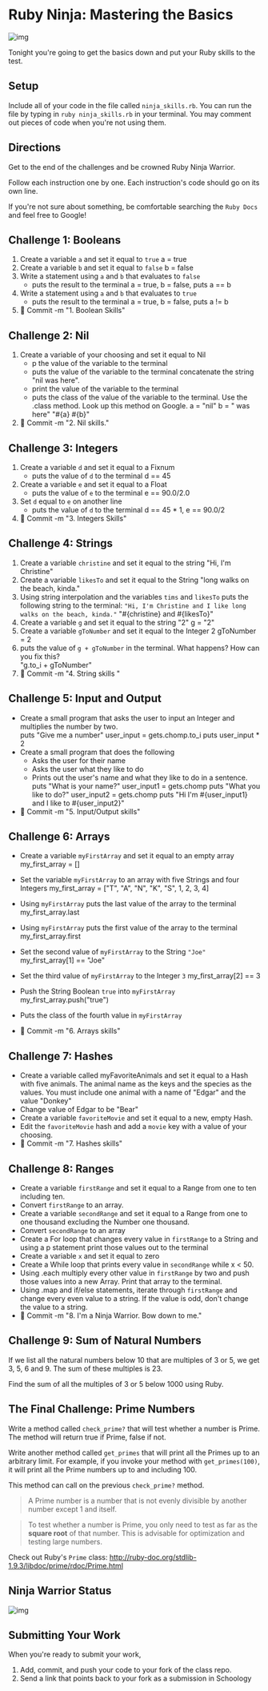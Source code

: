# Ruby Ninja: Mastering the Basics

![img](https://41dmav17y2a239wj1k1kd0yt-wpengine.netdna-ssl.com/monitor/wp-content/uploads/sites/3/2016/04/365-Ninja.png)

Tonight you're going to get the basics down and put your Ruby skills to the test.

## Setup

Include all of your code in the file called ```ninja_skills.rb```.  You can run the file by typing in ```ruby ninja_skills.rb``` in your terminal. You may comment out pieces of code when you're not using them.

## Directions

Get to the end of the challenges and be crowned Ruby Ninja Warrior.

Follow each instruction one by one. Each instruction's code should go on its own line.

If you're not sure about something, be comfortable searching the `Ruby Docs` and feel free to Google!

## Challenge 1: Booleans
1.  Create a variable `a` and set it equal to `true`
    a = true
2.  Create a variable `b` and set it equal to `false`
    b = false
3.  Write a statement using `a` and `b` that evaluates to `false`
    - puts the result to the terminal
    a =  true, b = false, puts a == b
4.  Write a statement using `a` and `b` that evaluates to `true`
    - puts the result to the terminal
    a = true, b = false, puts a != b
5. :dart: Commit -m "1. Boolean Skills"

## Challenge 2: Nil
1.  Create a variable of your choosing and set it equal to Nil
    - p the value of the variable to the terminal
    - puts the value of the variable to the terminal concatenate the string "nil was here".
    - print the value of the variable to the terminal
    - puts the class of the value of the variable to the terminal.  Use the .class method.  Look up this method on Google.
    a = "nil" 
    b = " was here"
    "#{a} #{b}"
2. :dart: Commit -m "2. Nil skills."

## Challenge 3: Integers
1.  Create a variable `d` and set it equal to a Fixnum
    -  puts the value of `d`  to the terminal
        d == 45
2.  Create a variable `e` and set it equal to a Float
    -  puts the value of `e`  to the terminal
        e == 90.0/2.0
3.  Set `d` equal to `e` on another line
    -  puts the value of `d` to the terminal
        d == 45 * 1, e == 90.0/2
4. :dart: Commit -m "3. Integers Skills"

## Challenge 4: Strings
1.  Create a variable `christine` and set it equal to the string "Hi, I'm Christine"
2.  Create a variable `likesTo` and set it equal to the String "long walks on the beach, kinda."
3.  Using string interpolation and the variables `tims` and `likesTo` puts the following string to the terminal:
    `"Hi, I'm Christine and I like long walks on the beach, kinda."`
        "#{christine} and #{likesTo}"
4.  Create a variable `g` and set it equal to the string "2"
        g = "2"
5.  Create a variable `gToNumber` and set it equal to the Integer 2
        gToNumber = 2
6.  puts the value of `g + gToNumber` in the terminal.  What happens?  How can you fix this?  
    "g.to_i + gToNumber"
7. :dart: Commit -m "4. String skills "


## Challenge 5: Input and Output
-  Create a small program that asks the user to input an Integer and multiplies the number by two.  
        puts "Give me a number"
        user_input = gets.chomp.to_i 
        puts user_input * 2 
-  Create a small program that does the following
    -  Asks the user for their name
    -  Asks the user what they like to do
    -  Prints out the user's name and what they like to do in a sentence.
    puts "What is your name?"
    user_input1 = gets.chomp
    puts "What you like to do?"
    user_input2 = gets.chomp
    puts "Hi I'm #{user_input1} and I like to #{user_input2}"
- :dart: Commit -m "5. Input/Output skills"

## Challenge 6: Arrays
-  Create a variable ```myFirstArray``` and set it equal to an empty array
        my_first_array = []
-  Set the variable ```myFirstArray``` to an array with five Strings and four Integers
        my_first_array = ["T", "A", "N", "K", "S", 1, 2, 3, 4]
-  Using ```myFirstArray``` puts the last value of the array to the terminal
        my_first_array.last
-  Using ```myFirstArray``` puts the first value of the array to the terminal
        my_first_array.first

-  Set the second value of ```myFirstArray``` to the String ```"Joe"```
        my_first_array[1] == "Joe"
-  Set the third value of ```myFirstArray``` to the Integer ```3```
        my_first_array[2] == 3
-  Push the String Boolean ```true``` into ```myFirstArray```
        my_first_array.push("true") 
-  Puts the class of the fourth value in ```myFirstArray```
- :dart: Commit -m "6. Arrays skills"

## Challenge 7: Hashes
-  Create a variable called myFavoriteAnimals and set it equal to a Hash with five animals.  The animal name as the keys and the species as the values.  You must include one animal with a name of "Edgar" and the value "Donkey"
-  Change value of Edgar to be "Bear"
-  Create a variable ```favoriteMovie``` and set it equal to a new, empty Hash.
-  Edit the ```favoriteMovie``` hash and add a ```movie``` key with a value of your choosing.
- :dart: Commit -m "7. Hashes skills"

## Challenge 8: Ranges
-  Create a variable ```firstRange``` and set it equal to a Range from one to ten including ten.
-  Convert ```firstRange``` to an array.
-  Create a variable ```secondRange``` and set it equal to a Range from one to one thousand excluding the Number one thousand.  
-  Convert ```secondRange``` to an array
-  Create a For loop that changes every value in ```firstRange``` to a String and using a p statement print those values out to the terminal
- Create a variable ```x``` and set it equal to zero
- Create a While loop that prints every value in ```secondRange``` while x < 50.
- Using .each multiply every other value in ```firstRange``` by two and push those values into a new Array.  Print that array to the terminal.
- Using .map and if/else statements, iterate through ```firstRange``` and change every even value to a string.  If the value is odd, don't change the value to a string.
- :dart: Commit -m "8. I'm a Ninja Warrior. Bow down to me."

## Challenge 9: Sum of Natural Numbers
If we list all the natural numbers below 10 that are multiples of 3 or 5, we get 3, 5, 6 and 9. The sum of these multiples is 23.

Find the sum of all the multiples of 3 or 5 below 1000 using Ruby.

## The Final Challenge: Prime Numbers

Write a method called `check_prime?` that will test whether a number is Prime. The method will return true if Prime, false if not.

Write another method called `get_primes` that will print all the Primes up to an arbitrary limit. For example, if you invoke your method with `get_primes(100)`, it will print all the Prime numbers up to and including 100.

This method can call on the previous `check_prime?` method.


> A Prime number is a number that is not evenly divisible by another number except 1 and itself.

> To test whether a number is Prime, you only need to test as far as the **square root** of that number. This is advisable for optimization and testing large numbers.

Check out Ruby's `Prime` class: http://ruby-doc.org/stdlib-1.9.3/libdoc/prime/rdoc/Prime.html

## Ninja Warrior Status
![img](http://img.blogduwebdesign.com/benjamin-sanchez/578/couvRubyNinja.jpg)

## Submitting Your Work

  When you're ready to submit your work,

  1.  Add, commit, and push your code to your fork of the class repo.
  2.  Send a link that points back to your fork as a submission in Schoology
